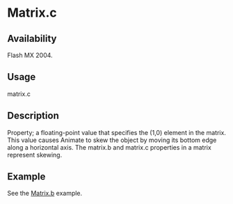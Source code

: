 # Matrix.c

## Availability

Flash MX 2004.

## Usage

matrix.c

## Description

Property; a floating-point value that specifies the (1,0) element in the matrix. This value causes Animate to skew the object by moving its bottom edge along a horizontal axis.
The matrix.b and matrix.c properties in a matrix represent skewing.

## Example

See the [Matrix.b](../Matrix_object/Matrix1.md) example.
